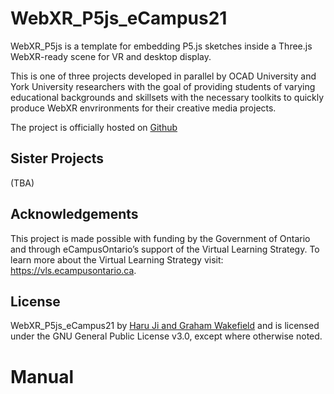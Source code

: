 # WebXR_P5js_eCampus21

WebXR_P5js is a template for embedding P5.js sketches inside a Three.js WebXR-ready scene for VR and desktop display. 

This is one of three projects developed in parallel by OCAD University and York University researchers with the goal of providing students of varying educational backgrounds and skillsets with the necessary toolkits to quickly produce WebXR envrironments for their creative media projects. 

The project is officially hosted on [Github](https://github.com/worldmaking/WebXR_P5js_eCampus21)

## Sister Projects

(TBA)

## Acknowledgements

This project is made possible with funding by the Government of Ontario and through eCampusOntario’s support of the Virtual Learning Strategy. To learn more about the Virtual Learning Strategy visit: https://vls.ecampusontario.ca.

## License

WebXR_P5js_eCampus21 by [Haru Ji and Graham Wakefield](https://artificialnature.net) and is licensed under the GNU General Public License v3.0, except where otherwise noted.

# Manual

